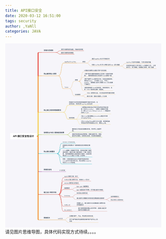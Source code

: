 ```yaml
---
title: API接口安全
date: 2020-03-12 16:51:00
tags: security 
author: ,YaNll
categories: JAVA
---
```

![API接口安全性.jpg](resources/365EBCF5E570C55D48250BCD539C1996.jpg)
请见图片思维导图，具体代码实现方式待续。。。。